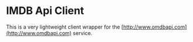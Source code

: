 # IMDB Api Client

This is a very lightweight client wrapper for the [http://www.omdbapi.com](http://www.omdbapi.com) service.